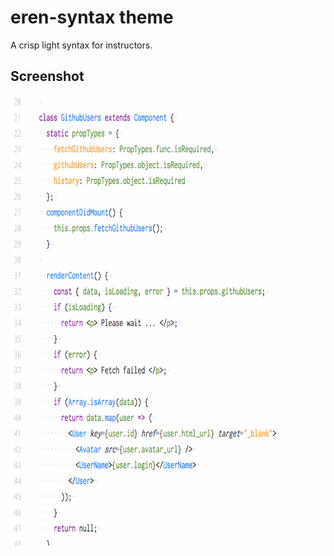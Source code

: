 # eren-syntax theme

A crisp light syntax for instructors.

## Screenshot

<div>
  <img alt="screenshot" src="https://github.com/imbhargav5/eren-light-syntax/blob/master/screenshot.png" height="720 width="auto" />
</div>
